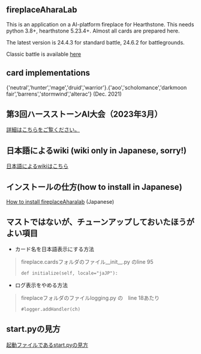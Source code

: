 ## fireplaceAharaLab

This is an application on a AI-platform fireplace for Hearthstone.
This needs python 3.8+, hearthstone 5.23.4+. Almost all cards are prepared here.

The latest version is 24.4.3 for standard battle, 24.6.2 for battlegrounds.

Classic battle is available [here](https://github.com/aharalabMeiji/fireplaceAharaLab/releases/tag/competition3)

## card implementations
{'neutral','hunter','mage','druid','warrior'}.{'aoo','scholomance','darkmoon fair','barrens','stormwind','alterac'} (Dec. 2021)

## 第3回ハースストーンAI大会（2023年3月）

[詳細はこちらをご覧ください。](https://github.com/aharalabMeiji/fireplaceAharaLab/wiki/第三回大会要領)

## 日本語によるwiki (wiki only in Japanese, sorry!)

[日本語によるwikiはこちら](https://github.com/aharalabMeiji/fireplaceAharaLab/wiki/)

## インストールの仕方(how to install in Japanese)

[How to install fireplaceAharalab](https://github.com/aharalabMeiji/fireplaceAharaLab/wiki/%E3%81%AF%E3%81%98%E3%82%81%E3%81%8B%E3%81%9F) (Japanese)

## マストではないが、チューンアップしておいたほうがよい項目

* カード名を日本語表示にする方法

> fireplace.cardsフォルダのファイル\_\_init\_\_.py のline 95
>
>     def initialize(self, locale="jaJP"):
>

* ログ表示をやめる方法

> fireplaceフォルダのファイルlogging.py の　line 18あたり
>
>     #logger.addHandler(ch)

## start.pyの見方

[起動ファイルであるstart.pyの見方](https://github.com/aharalabMeiji/fireplaceAharaLab/wiki/start.py-%E3%81%AE%E8%A6%8B%E6%96%B9%E3%80%82)
